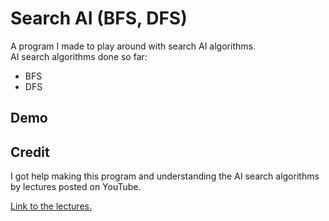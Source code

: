 # Search AI (BFS, DFS)

A program I made to play around with search AI algorithms. <br>
AI search algorithms done so far:
- BFS
- DFS

## Demo

## Credit

I got help making this program and understanding the AI search algorithms <br>
by lectures posted on YouTube. 

[Link to the lectures.](https://youtube.com/playlist?list=PL_xRyXins84_KZcXNu8ZJEo3874cjlMA9&si=zovyJgm4CejZU78N)